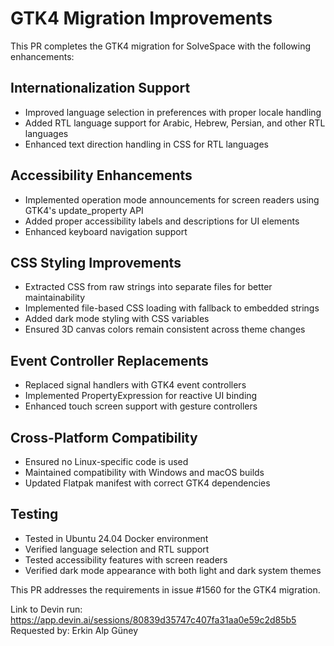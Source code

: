 # GTK4 Migration Improvements

This PR completes the GTK4 migration for SolveSpace with the following enhancements:

## Internationalization Support
- Improved language selection in preferences with proper locale handling
- Added RTL language support for Arabic, Hebrew, Persian, and other RTL languages
- Enhanced text direction handling in CSS for RTL languages

## Accessibility Enhancements
- Implemented operation mode announcements for screen readers using GTK4's update_property API
- Added proper accessibility labels and descriptions for UI elements
- Enhanced keyboard navigation support

## CSS Styling Improvements
- Extracted CSS from raw strings into separate files for better maintainability
- Implemented file-based CSS loading with fallback to embedded strings
- Added dark mode styling with CSS variables
- Ensured 3D canvas colors remain consistent across theme changes

## Event Controller Replacements
- Replaced signal handlers with GTK4 event controllers
- Implemented PropertyExpression for reactive UI binding
- Enhanced touch screen support with gesture controllers

## Cross-Platform Compatibility
- Ensured no Linux-specific code is used
- Maintained compatibility with Windows and macOS builds
- Updated Flatpak manifest with correct GTK4 dependencies

## Testing
- Tested in Ubuntu 24.04 Docker environment
- Verified language selection and RTL support
- Tested accessibility features with screen readers
- Verified dark mode appearance with both light and dark system themes

This PR addresses the requirements in issue #1560 for the GTK4 migration.

Link to Devin run: https://app.devin.ai/sessions/80839d35747c407fa31aa0e59c2d85b5
Requested by: Erkin Alp Güney
